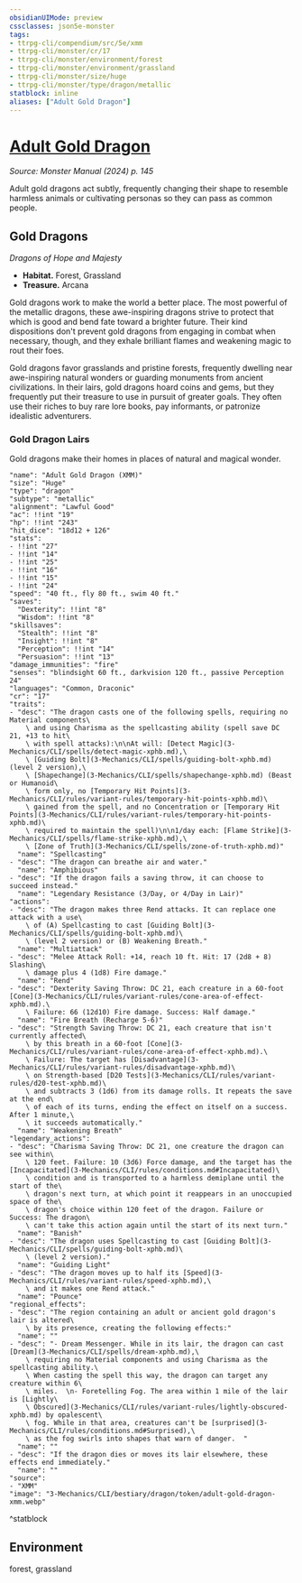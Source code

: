 ```yaml
---
obsidianUIMode: preview
cssclasses: json5e-monster
tags:
- ttrpg-cli/compendium/src/5e/xmm
- ttrpg-cli/monster/cr/17
- ttrpg-cli/monster/environment/forest
- ttrpg-cli/monster/environment/grassland
- ttrpg-cli/monster/size/huge
- ttrpg-cli/monster/type/dragon/metallic
statblock: inline
aliases: ["Adult Gold Dragon"]
---
```

# [Adult Gold Dragon](3-Mechanics\CLI\bestiary\dragon/adult-gold-dragon-xmm.md)
*Source: Monster Manual (2024) p. 145*  

Adult gold dragons act subtly, frequently changing their shape to resemble harmless animals or cultivating personas so they can pass as common people.

## Gold Dragons

*Dragons of Hope and Majesty*

- **Habitat.** Forest, Grassland  
- **Treasure.** Arcana  

Gold dragons work to make the world a better place. The most powerful of the metallic dragons, these awe-inspiring dragons strive to protect that which is good and bend fate toward a brighter future. Their kind dispositions don't prevent gold dragons from engaging in combat when necessary, though, and they exhale brilliant flames and weakening magic to rout their foes.

Gold dragons favor grasslands and pristine forests, frequently dwelling near awe-inspiring natural wonders or guarding monuments from ancient civilizations. In their lairs, gold dragons hoard coins and gems, but they frequently put their treasure to use in pursuit of greater goals. They often use their riches to buy rare lore books, pay informants, or patronize idealistic adventurers.

### Gold Dragon Lairs

Gold dragons make their homes in places of natural and magical wonder.

```statblock
"name": "Adult Gold Dragon (XMM)"
"size": "Huge"
"type": "dragon"
"subtype": "metallic"
"alignment": "Lawful Good"
"ac": !!int "19"
"hp": !!int "243"
"hit_dice": "18d12 + 126"
"stats":
- !!int "27"
- !!int "14"
- !!int "25"
- !!int "16"
- !!int "15"
- !!int "24"
"speed": "40 ft., fly 80 ft., swim 40 ft."
"saves":
  "Dexterity": !!int "8"
  "Wisdom": !!int "8"
"skillsaves":
  "Stealth": !!int "8"
  "Insight": !!int "8"
  "Perception": !!int "14"
  "Persuasion": !!int "13"
"damage_immunities": "fire"
"senses": "blindsight 60 ft., darkvision 120 ft., passive Perception 24"
"languages": "Common, Draconic"
"cr": "17"
"traits":
- "desc": "The dragon casts one of the following spells, requiring no Material components\
    \ and using Charisma as the spellcasting ability (spell save DC 21, +13 to hit\
    \ with spell attacks):\n\nAt will: [Detect Magic](3-Mechanics/CLI/spells/detect-magic-xphb.md),\
    \ [Guiding Bolt](3-Mechanics/CLI/spells/guiding-bolt-xphb.md) (level 2 version),\
    \ [Shapechange](3-Mechanics/CLI/spells/shapechange-xphb.md) (Beast or Humanoid\
    \ form only, no [Temporary Hit Points](3-Mechanics/CLI/rules/variant-rules/temporary-hit-points-xphb.md)\
    \ gained from the spell, and no Concentration or [Temporary Hit Points](3-Mechanics/CLI/rules/variant-rules/temporary-hit-points-xphb.md)\
    \ required to maintain the spell)\n\n1/day each: [Flame Strike](3-Mechanics/CLI/spells/flame-strike-xphb.md),\
    \ [Zone of Truth](3-Mechanics/CLI/spells/zone-of-truth-xphb.md)"
  "name": "Spellcasting"
- "desc": "The dragon can breathe air and water."
  "name": "Amphibious"
- "desc": "If the dragon fails a saving throw, it can choose to succeed instead."
  "name": "Legendary Resistance (3/Day, or 4/Day in Lair)"
"actions":
- "desc": "The dragon makes three Rend attacks. It can replace one attack with a use\
    \ of (A) Spellcasting to cast [Guiding Bolt](3-Mechanics/CLI/spells/guiding-bolt-xphb.md)\
    \ (level 2 version) or (B) Weakening Breath."
  "name": "Multiattack"
- "desc": "Melee Attack Roll: +14, reach 10 ft. Hit: 17 (2d8 + 8) Slashing\
    \ damage plus 4 (1d8) Fire damage."
  "name": "Rend"
- "desc": "Dexterity Saving Throw: DC 21, each creature in a 60-foot [Cone](3-Mechanics/CLI/rules/variant-rules/cone-area-of-effect-xphb.md).\
    \ Failure: 66 (12d10) Fire damage. Success: Half damage."
  "name": "Fire Breath (Recharge 5-6)"
- "desc": "Strength Saving Throw: DC 21, each creature that isn't currently affected\
    \ by this breath in a 60-foot [Cone](3-Mechanics/CLI/rules/variant-rules/cone-area-of-effect-xphb.md).\
    \ Failure: The target has [Disadvantage](3-Mechanics/CLI/rules/variant-rules/disadvantage-xphb.md)\
    \ on Strength-based [D20 Tests](3-Mechanics/CLI/rules/variant-rules/d20-test-xphb.md)\
    \ and subtracts 3 (1d6) from its damage rolls. It repeats the save at the end\
    \ of each of its turns, ending the effect on itself on a success. After 1 minute,\
    \ it succeeds automatically."
  "name": "Weakening Breath"
"legendary_actions":
- "desc": "Charisma Saving Throw: DC 21, one creature the dragon can see within\
    \ 120 feet. Failure: 10 (3d6) Force damage, and the target has the [Incapacitated](3-Mechanics/CLI/rules/conditions.md#Incapacitated)\
    \ condition and is transported to a harmless demiplane until the start of the\
    \ dragon's next turn, at which point it reappears in an unoccupied space of the\
    \ dragon's choice within 120 feet of the dragon. Failure or Success: The dragon\
    \ can't take this action again until the start of its next turn."
  "name": "Banish"
- "desc": "The dragon uses Spellcasting to cast [Guiding Bolt](3-Mechanics/CLI/spells/guiding-bolt-xphb.md)\
    \ (level 2 version)."
  "name": "Guiding Light"
- "desc": "The dragon moves up to half its [Speed](3-Mechanics/CLI/rules/variant-rules/speed-xphb.md),\
    \ and it makes one Rend attack."
  "name": "Pounce"
"regional_effects":
- "desc": "The region containing an adult or ancient gold dragon's lair is altered\
    \ by its presence, creating the following effects:"
  "name": ""
- "desc": "- Dream Messenger. While in its lair, the dragon can cast [Dream](3-Mechanics/CLI/spells/dream-xphb.md),\
    \ requiring no Material components and using Charisma as the spellcasting ability.\
    \ When casting the spell this way, the dragon can target any creature within 6\
    \ miles.  \n- Foretelling Fog. The area within 1 mile of the lair is [Lightly\
    \ Obscured](3-Mechanics/CLI/rules/variant-rules/lightly-obscured-xphb.md) by opalescent\
    \ fog. While in that area, creatures can't be [surprised](3-Mechanics/CLI/rules/conditions.md#Surprised),\
    \ as the fog swirls into shapes that warn of danger.  "
  "name": ""
- "desc": "If the dragon dies or moves its lair elsewhere, these effects end immediately."
  "name": ""
"source":
- "XMM"
"image": "3-Mechanics/CLI/bestiary/dragon/token/adult-gold-dragon-xmm.webp"
```
^statblock

## Environment

forest, grassland